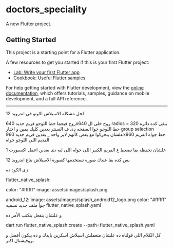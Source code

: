 # doctors_speciality

A new Flutter project.

## Getting Started

This project is a starting point for a Flutter application.

A few resources to get you started if this is your first Flutter project:

- [Lab: Write your first Flutter app](https://docs.flutter.dev/get-started/codelab)
- [Cookbook: Useful Flutter samples](https://docs.flutter.dev/cookbook)

For help getting started with Flutter development, view the
[online documentation](https://docs.flutter.dev/), which offers tutorials,
samples, guidance on mobile development, and a full API reference.

----------------------------------------------
لحل مشكله الاسبلاش الاوتو فى اندرويد 12

روح فيجما حط اللوجو
فريم جديد 640x640
روح خلى ال radios = 320 يبقى كده دائره
حط اللوجو جوا الصفحه دى ف السنتر بعدين كليك يمين و اختار group selection علشان يتحركوا مع بعض كأنهم لاير واحد
_ بعدين فريم جديد 960x960
حط جواه الفريم القديم اللى اللوجو جواه

علشان نحفظه بقا نضغط ع الفريم الكبير اللى جواه اللى ليه دى بعدين اعمل اكسبورت  1

بس كده بقا عندك صوره تستخدمها كصورة الاسبلاش بتاع اندرويد 12

زى الكود ده

flutter_native_splash:

  color: "#ffffff"
  image: assets/images/splash.png

  android_12:
    image: assets/images/splash_android12_logo.png
    color: "#ffffff"
    جوا ملف جديد نسميه flutter_native_splash.yaml

و علشان يتفعل بنكتب الأمر ده 

dart run flutter_native_splash:create --path=flutter_native_splash.yaml


 كل الكلام اللى قولناه ده علشان متعملش اسبلاش اسكرين بايدك و ده بيكون أفضل و بروفيشنال اكتر